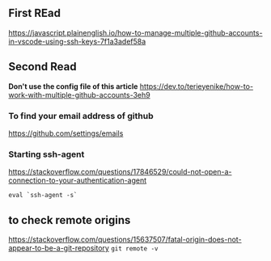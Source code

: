 

## 

## First REad
https://javascript.plainenglish.io/how-to-manage-multiple-github-accounts-in-vscode-using-ssh-keys-7f1a3adef58a

## Second Read

**Don't use the config file of this article**
https://dev.to/terieyenike/how-to-work-with-multiple-github-accounts-3eh9


### To find your email address of github
https://github.com/settings/emails


### Starting ssh-agent
https://stackoverflow.com/questions/17846529/could-not-open-a-connection-to-your-authentication-agent
```
eval `ssh-agent -s`
```


## to check remote origins
https://stackoverflow.com/questions/15637507/fatal-origin-does-not-appear-to-be-a-git-repository
`git remote -v`
